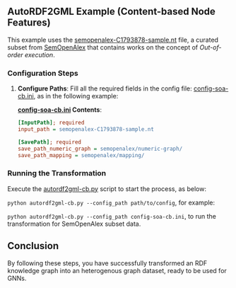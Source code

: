 ## AutoRDF2GML Example (Content-based Node Features)

This example uses the [semopenalex-C1793878-sample.nt](./semopenalex-C1793878-sample.nt) file, a curated subset from [SemOpenAlex](https://semopenalex.org) that contains works on the concept of *Out-of-order execution*.

### Configuration Steps

1. **Configure Paths**: Fill all the required fields in the config file: [config-soa-cb.ini](./config-soa-cb.ini), as in the following example:
   
    **[config-soa-cb.ini](./config-soa-cb.ini) Contents**:
    ```ini
    [InputPath]; required
   input_path = semopenalex-C1793878-sample.nt
   
   [SavePath]; required
   save_path_numeric_graph = semopenalex/numeric-graph/
   save_path_mapping = semopenalex/mapping/
    ```

### Running the Transformation

Execute the [autordf2gml-cb.py](./autordf2gml-cb.py) script to start the process, as below:

```python autordf2gml-cb.py --config_path path/to/config```, for example:

```python autordf2gml-cb.py --config_path config-soa-cb.ini```, to run the transformation for SemOpenAlex subset data.

## Conclusion

By following these steps, you have successfully transformed an RDF knowledge graph into an heterogenous graph dataset, ready to be used for GNNs.
